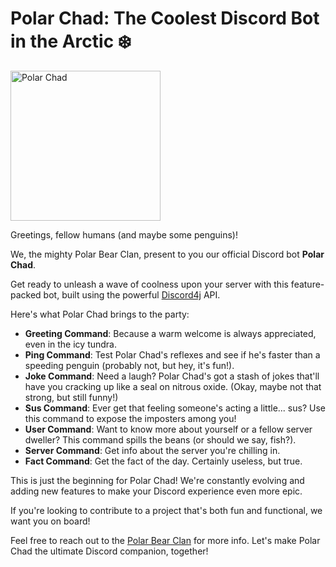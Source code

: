 # Polar Chad: The Coolest Discord Bot in the Arctic ❄️

<img src="https://d.furaffinity.net/art/r.g.buzsz/1689867525/1689867525.r.g.buzsz_gigachad.jpg" alt="Polar Chad" height = 240px/>

Greetings, fellow humans (and maybe some penguins)!

We, the mighty Polar Bear Clan, present to you our official Discord bot **Polar Chad**.

Get ready to unleash a wave of coolness upon your server with this feature-packed bot, built using the powerful
[Discord4j](https://discord4j.com/)
API.

Here's what Polar Chad brings to the party:

- **Greeting Command**: Because a warm welcome is always appreciated, even in the icy tundra.
- **Ping Command**: Test Polar Chad's reflexes and see if he's faster than a speeding penguin (probably not, but hey,
  it's fun!).
- **Joke Command**: Need a laugh? Polar Chad's got a stash of jokes that'll have you cracking up like a seal on nitrous
  oxide. (Okay, maybe not that strong, but still funny!)
- **Sus Command**: Ever get that feeling someone's acting a little... sus? Use this command to expose the imposters
  among you!
- **User Command**: Want to know more about yourself or a fellow server dweller? This command spills the beans (or
  should we say, fish?).
- **Server Command**: Get info about the server you're chilling in.
- **Fact Command**: Get the fact of the day. Certainly useless, but true.

This is just the beginning for Polar Chad! We're constantly evolving and adding new features to make your Discord
experience even more epic.

If you're looking to contribute to a project that's both fun and functional, we want you on board!

Feel free to reach out to the [Polar Bear Clan](https://discord.gg/jStKjthr) for more info. Let's make Polar Chad the
ultimate Discord companion, together!